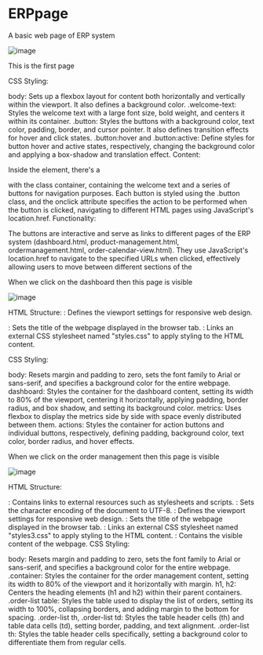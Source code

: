 # ERPpage
A basic web page of ERP system

![image](https://github.com/Alolika-22/ERPpage/assets/76674148/bae2f6fe-1edc-493b-a65c-f0d9e8233cf7)

This is the first page 

CSS Styling:

body: Sets up a flexbox layout for content both horizontally and vertically within the viewport. It also defines a background color.
.welcome-text: Styles the welcome text with a large font size, bold weight, and centers it within its container.
.button: Styles the buttons with a background color, text color, padding, border, and cursor pointer. It also defines transition effects for hover and click states.
.button:hover and .button:active: Define styles for button hover and active states, respectively, changing the background color and applying a box-shadow and translation effect.
Content:

Inside the <body> element, there's a <div> with the class container, containing the welcome text and a series of buttons for navigation purposes. Each button is styled using the .button class, and the onclick attribute specifies the action to be performed when the button is clicked, navigating to different HTML pages using JavaScript's location.href.
Functionality:

The buttons are interactive and serve as links to different pages of the ERP system (dashboard.html, product-management.html, ordermanagement.html, order-calendar-view.html). They use JavaScript's location.href to navigate to the specified URLs when clicked, effectively allowing users to move between different sections of the 

When we click on the dashboard then this page is visible

![image](https://github.com/Alolika-22/ERPpage/assets/76674148/9abc11e9-e15d-430a-aa06-cc98129f2998)

HTML Structure:
<meta name="viewport" content="width=device-width, initial-scale=1.0">: Defines the viewport settings for responsive web design.
<title>Dashboard</title>: Sets the title of the webpage displayed in the browser tab.
<link rel="stylesheet" href="styles.css">: Links an external CSS stylesheet named "styles.css" to apply styling to the HTML content.

CSS Styling:

body: Resets margin and padding to zero, sets the font family to Arial or sans-serif, and specifies a background color for the entire webpage.
dashboard: Styles the container for the dashboard content, setting its width to 80% of the viewport, centering it horizontally, applying padding, border radius, and box shadow, and setting its background color.
metrics: Uses flexbox to display the metrics side by side with space evenly distributed between them.
actions: Styles the container for action buttons and individual buttons, respectively, defining padding, background color, text color, border radius, and hover effects.

When we click on the order management then this page is visible 

![image](https://github.com/Alolika-22/ERPpage/assets/76674148/7a403dcb-6c60-4311-b99b-72fdba4c25b2)

HTML Structure:
<head>: Contains links to external resources such as stylesheets and scripts.
<meta charset="UTF-8">: Sets the character encoding of the document to UTF-8.
<meta name="viewport" content="width=device-width, initial-scale=1.0">: Defines the viewport settings for responsive web design.
<title>Order Management</title>: Sets the title of the webpage displayed in the browser tab.
<link rel="stylesheet" href="styles3.css">: Links an external CSS stylesheet named "styles3.css" to apply styling to the HTML content.
<body>: Contains the visible content of the webpage.
CSS Styling:

body: Resets margin and padding to zero, sets the font family to Arial or sans-serif, and specifies a background color for the entire webpage.
.container: Styles the container for the order management content, setting its width to 80% of the viewport and it horizontally with margin.
h1, h2: Centers the heading elements (h1 and h2) within their parent containers.
.order-list table: Styles the table used to display the list of orders, setting its width to 100%, collapsing borders, and adding margin to the bottom for spacing.
.order-list th, .order-list td: Styles the table header cells (th) and table data cells (td), setting border, padding, and text alignment.
.order-list th: Styles the table header cells specifically, setting a background color to differentiate them from regular cells.


